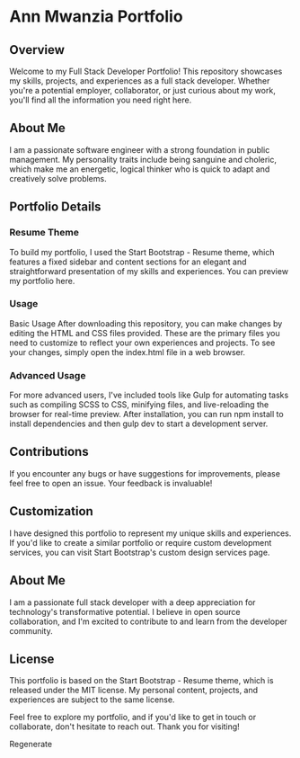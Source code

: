 # Ann Mwanzia Portfolio 

## Overview

Welcome to my Full Stack Developer Portfolio! This repository showcases my skills, projects, and experiences as a full stack developer. Whether you're a potential employer, collaborator, or just curious about my work, you'll find all the information you need right here.

## About Me
I am a passionate software engineer with a strong foundation in public management. My personality traits include being sanguine and choleric, which make me an energetic, logical thinker who is quick to adapt and creatively solve problems.

## Portfolio Details
 ### Resume Theme
To build my portfolio, I used the Start Bootstrap - Resume theme, which features a fixed sidebar and content sections for an elegant and straightforward presentation of my skills and experiences. You can preview my portfolio here.

### Usage
Basic Usage
After downloading this repository, you can make changes by editing the HTML and CSS files provided. These are the primary files you need to customize to reflect your own experiences and projects. To see your changes, simply open the index.html file in a web browser.

### Advanced Usage
For more advanced users, I've included tools like Gulp for automating tasks such as compiling SCSS to CSS, minifying files, and live-reloading the browser for real-time preview. After installation, you can run npm install to install dependencies and then gulp dev to start a development server.

## Contributions
If you encounter any bugs or have suggestions for improvements, please feel free to open an issue. Your feedback is invaluable!

## Customization
I have designed this portfolio to represent my unique skills and experiences. If you'd like to create a similar portfolio or require custom development services, you can visit Start Bootstrap's custom design services page.

## About Me
I am a passionate full stack developer with a deep appreciation for technology's transformative potential. I believe in open source collaboration, and I'm excited to contribute to and learn from the developer community.

## License
This portfolio is based on the Start Bootstrap - Resume theme, which is released under the MIT license. My personal content, projects, and experiences are subject to the same license.

Feel free to explore my portfolio, and if you'd like to get in touch or collaborate, don't hesitate to reach out. Thank you for visiting!






Regenerate


